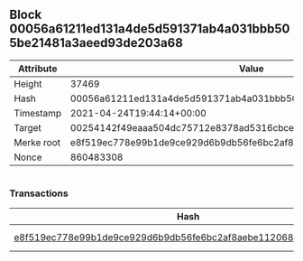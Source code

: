## Block 00056a61211ed131a4de5d591371ab4a031bbb505be21481a3aeed93de203a68

Attribute | Value
--- | ---
Height | 37469
Hash | 00056a61211ed131a4de5d591371ab4a031bbb505be21481a3aeed93de203a68
Timestamp | 2021-04-24T19:44:14+00:00
Target | 00254142f49eaaa504dc75712e8378ad5316cbcead634704b3734b6271167cc4
Merke root | e8f519ec778e99b1de9ce929d6b9db56fe6bc2af8aebe112068cacd1885aea4f
Nonce | 860483308

```

```

### Transactions

Hash | Amount
--- | ---
[e8f519ec778e99b1de9ce929d6b9db56fe6bc2af8aebe112068cacd1885aea4f](e8f519ec778e99b1de9ce929d6b9db56fe6bc2af8aebe112068cacd1885aea4f.md) | 10.00000000 SKEPTI 
